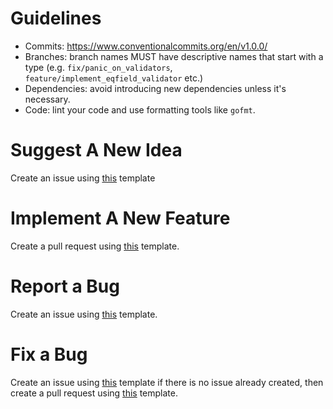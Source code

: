 # Guidelines

- Commits: https://www.conventionalcommits.org/en/v1.0.0/
- Branches: branch names MUST have descriptive names that start with a type 
(e.g. `fix/panic_on_validators`, `feature/implement_eqfield_validator` etc.)
- Dependencies: avoid introducing new dependencies unless it's necessary.
- Code: lint your code and use formatting tools like `gofmt`.

# Suggest A New Idea

Create an issue using
[this](https://github.com/alir32a/smapper/tree/main/.github/ISSUE_TEMPLATE/feature_request.md) template

# Implement A New Feature

Create a pull request using [this](https://github.com/alir32a/smapper/blob/main/.github/ISSUE_TEMPLATE/pull_request_template.md)
template.

# Report a Bug

Create an issue using [this](https://github.com/alir32a/smapper/tree/main/.github/ISSUE_TEMPLATE/bug_report.md) template.

# Fix a Bug

Create an issue using [this](https://github.com/alir32a/smapper/tree/main/.github/ISSUE_TEMPLATE/bug_report.md) 
template if there is no issue already created, then create a pull request using
[this](https://github.com/alir32a/smapper/blob/main/.github/ISSUE_TEMPLATE/pull_request_template.md) template.
